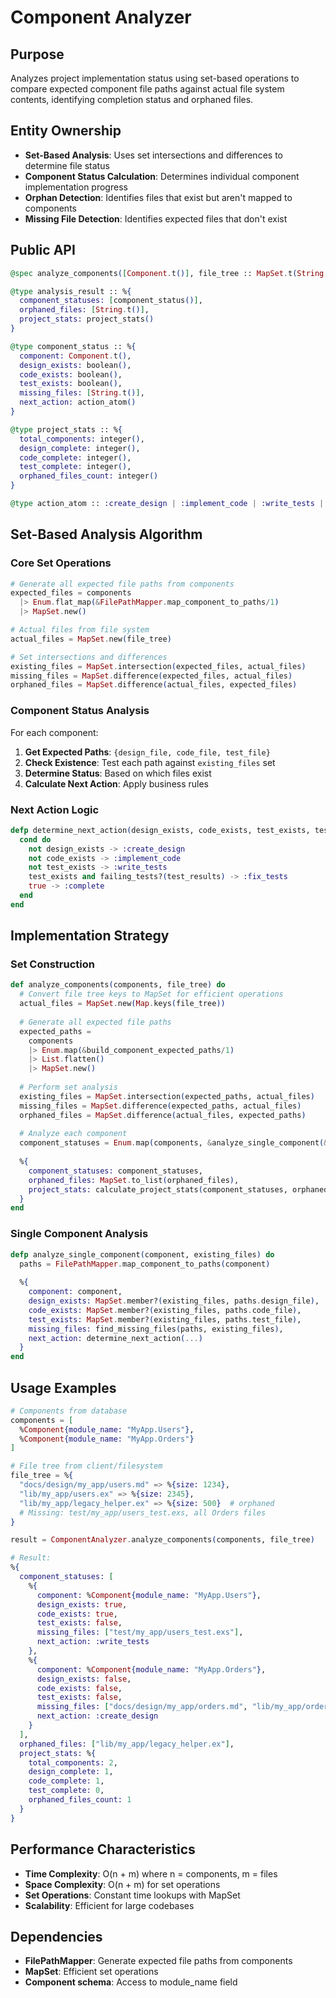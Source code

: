 # Component Analyzer

## Purpose
Analyzes project implementation status using set-based operations to compare expected component file paths against actual file system contents, identifying completion status and orphaned files.

## Entity Ownership
- **Set-Based Analysis**: Uses set intersections and differences to determine file status
- **Component Status Calculation**: Determines individual component implementation progress
- **Orphan Detection**: Identifies files that exist but aren't mapped to components
- **Missing File Detection**: Identifies expected files that don't exist

## Public API

```elixir
@spec analyze_components([Component.t()], file_tree :: MapSet.t(String.t())) :: analysis_result()

@type analysis_result :: %{
  component_statuses: [component_status()],
  orphaned_files: [String.t()],
  project_stats: project_stats()
}

@type component_status :: %{
  component: Component.t(),
  design_exists: boolean(),
  code_exists: boolean(), 
  test_exists: boolean(),
  missing_files: [String.t()],
  next_action: action_atom()
}

@type project_stats :: %{
  total_components: integer(),
  design_complete: integer(),
  code_complete: integer(),
  test_complete: integer(),
  orphaned_files_count: integer()
}

@type action_atom :: :create_design | :implement_code | :write_tests | :fix_tests | :complete
```

## Set-Based Analysis Algorithm

### Core Set Operations
```elixir
# Generate all expected file paths from components
expected_files = components 
  |> Enum.flat_map(&FilePathMapper.map_component_to_paths/1)
  |> MapSet.new()

# Actual files from file system  
actual_files = MapSet.new(file_tree)

# Set intersections and differences
existing_files = MapSet.intersection(expected_files, actual_files)
missing_files = MapSet.difference(expected_files, actual_files)  
orphaned_files = MapSet.difference(actual_files, expected_files)
```

### Component Status Analysis
For each component:
1. **Get Expected Paths**: `{design_file, code_file, test_file}`
2. **Check Existence**: Test each path against `existing_files` set
3. **Determine Status**: Based on which files exist
4. **Calculate Next Action**: Apply business rules

### Next Action Logic
```elixir
defp determine_next_action(design_exists, code_exists, test_exists, test_results) do
  cond do
    not design_exists -> :create_design
    not code_exists -> :implement_code  
    not test_exists -> :write_tests
    test_exists and failing_tests?(test_results) -> :fix_tests
    true -> :complete
  end
end
```

## Implementation Strategy

### Set Construction
```elixir
def analyze_components(components, file_tree) do
  # Convert file tree keys to MapSet for efficient operations
  actual_files = MapSet.new(Map.keys(file_tree))
  
  # Generate all expected file paths
  expected_paths = 
    components
    |> Enum.map(&build_component_expected_paths/1)
    |> List.flatten()
    |> MapSet.new()
  
  # Perform set analysis
  existing_files = MapSet.intersection(expected_paths, actual_files)
  missing_files = MapSet.difference(expected_paths, actual_files)
  orphaned_files = MapSet.difference(actual_files, expected_paths)
  
  # Analyze each component
  component_statuses = Enum.map(components, &analyze_single_component(&1, existing_files))
  
  %{
    component_statuses: component_statuses,
    orphaned_files: MapSet.to_list(orphaned_files),
    project_stats: calculate_project_stats(component_statuses, orphaned_files)
  }
end
```

### Single Component Analysis
```elixir
defp analyze_single_component(component, existing_files) do
  paths = FilePathMapper.map_component_to_paths(component)
  
  %{
    component: component,
    design_exists: MapSet.member?(existing_files, paths.design_file),
    code_exists: MapSet.member?(existing_files, paths.code_file),
    test_exists: MapSet.member?(existing_files, paths.test_file),
    missing_files: find_missing_files(paths, existing_files),
    next_action: determine_next_action(...)
  }
end
```

## Usage Examples

```elixir
# Components from database
components = [
  %Component{module_name: "MyApp.Users"},
  %Component{module_name: "MyApp.Orders"}
]

# File tree from client/filesystem
file_tree = %{
  "docs/design/my_app/users.md" => %{size: 1234},
  "lib/my_app/users.ex" => %{size: 2345},
  "lib/my_app/legacy_helper.ex" => %{size: 500}  # orphaned
  # Missing: test/my_app/users_test.exs, all Orders files
}

result = ComponentAnalyzer.analyze_components(components, file_tree)

# Result:
%{
  component_statuses: [
    %{
      component: %Component{module_name: "MyApp.Users"},
      design_exists: true,
      code_exists: true,
      test_exists: false,
      missing_files: ["test/my_app/users_test.exs"],
      next_action: :write_tests
    },
    %{
      component: %Component{module_name: "MyApp.Orders"}, 
      design_exists: false,
      code_exists: false,
      test_exists: false,
      missing_files: ["docs/design/my_app/orders.md", "lib/my_app/orders.ex", "test/my_app/orders_test.exs"],
      next_action: :create_design
    }
  ],
  orphaned_files: ["lib/my_app/legacy_helper.ex"],
  project_stats: %{
    total_components: 2,
    design_complete: 1,
    code_complete: 1, 
    test_complete: 0,
    orphaned_files_count: 1
  }
}
```

## Performance Characteristics
- **Time Complexity**: O(n + m) where n = components, m = files
- **Space Complexity**: O(n + m) for set operations
- **Set Operations**: Constant time lookups with MapSet
- **Scalability**: Efficient for large codebases

## Dependencies
- **FilePathMapper**: Generate expected file paths from components
- **MapSet**: Efficient set operations
- **Component schema**: Access to module_name field